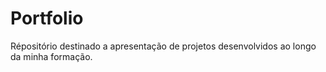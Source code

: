 # Portfolio
Répositório destinado a apresentação de projetos desenvolvidos ao longo da minha formação.
